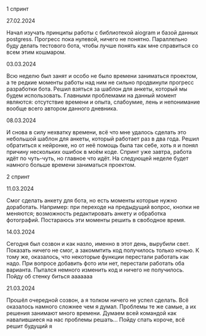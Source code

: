 1 спринт

27.02.2024

Начал изучать принципы работы с библиотекой aiogram и базой данных postgress. Прогресс пока нулевой, ничего не понятно. Параллельно буду делать тестового бота, чтобы лучше понять как мне справиться со всем этим кошмаром.

03.03.2024

Всю неделю был занят и особо не было времени заниматься проектом, а те редкие моменты работы над ним не сильно продвинули прогресс разработки бота. Решил взяться за шаблон для анкеты, который мы будем использовать. Главными проблемами на данный момент являются: отсутствие времени и опыта, слабоумие, лень и непонимание вообще всего автором данного дневника.

08.03.2024

И снова в силу нехватку времени, всё что мне удалось сделать это небольшой шаблон для анкеты, который работает раз в два года. Решил обратиться к нейронке, но от неё помощь была так себе, хоть я и понял причину нескольких ошибок в моём коде. Спринт уже завтра, работа идёт по чуть-чуть, но главное что идёт. На следующей неделе будет намного больше времени заниматься проектом.

2 спринт

11.03.2024

Смог сделать анкету для бота, но есть моменты которые нужно доработать. Например: при переходе на предыдущий вопрос, кнопки не меняются; возможность редактировать анкету и обработка фотографий. Постараюсь эти моменты решить в свободное время.

14.03.2024

Сегодня был созвон и как назло, именно в этот день, вырубили свет. Показать ничего не смог, а закоммтить код получилось только ночью. К тому же, оказалось, что некоторые функции перестали работать как надо. При вопросе добавить фото или нет, перестали работать оба варианта. Пытался немного изменить код и ничего не получилось. Пойду об стенку биться ааааааа

21.03.2024

Прошёл очередной созвон, а я толком ничего не успел сделать. Всё оказалось намного сложнее чем я думал. Проблемы те же самые, а их решения занимают много времени. Думаем всей командой как навалившиеся на нас проблемы решать...  Пойду спать короче, всё решит будущий я